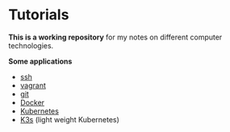 # Tutorials

**This is a working repository** for my notes on different computer technologies.

**Some applications**

* [ssh](ssh/ssh_tutorial.md)
* [vagrant](vagrant/vagrant_tutorial.md)
* [git](git/git_tutorial.md)
* [Docker](docker/docker_ubuntu_tutorial.md)
* [Kubernetes](kubernetes)
* [K3s](k3s) (light weight Kubernetes)
